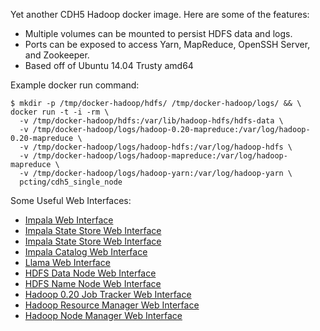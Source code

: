 Yet another CDH5 Hadoop docker image. Here are some of the features:

 * Multiple volumes can be mounted to persist HDFS data and logs.
 * Ports can be exposed to access Yarn, MapReduce, OpenSSH Server, and
   Zookeeper.
 * Based off of Ubuntu 14.04 Trusty amd64

Example docker run command:

    $ mkdir -p /tmp/docker-hadoop/hdfs/ /tmp/docker-hadoop/logs/ && \
    docker run -t -i -rm \
      -v /tmp/docker-hadoop/hdfs:/var/lib/hadoop-hdfs/hdfs-data \
      -v /tmp/docker-hadoop/logs/hadoop-0.20-mapreduce:/var/log/hadoop-0.20-mapreduce \
      -v /tmp/docker-hadoop/logs/hadoop-hdfs:/var/log/hadoop-hdfs \
      -v /tmp/docker-hadoop/logs/hadoop-mapreduce:/var/log/hadoop-mapreduce \
      -v /tmp/docker-hadoop/logs/hadoop-yarn:/var/log/hadoop-yarn \
      pcting/cdh5_single_node

Some Useful Web Interfaces:

* [Impala Web Interface](http://hadoop-container.local:25000/)
* [Impala State Store Web Interface](http://hadoop-container.local:25010/)
* [Impala State Store Web Interface](http://hadoop-container.local:25010/)
* [Impala Catalog Web Interface](http://hadoop-container.local:25020/)
* [Llama Web Interface](http://hadoop-container.local:15001/)
* [HDFS Data Node Web Interface](http://hadoop-container.local:50075/)
* [HDFS Name Node Web Interface](http://hadoop-container.local:50070/)
* [Hadoop 0.20 Job Tracker Web Interface](http://hadoop-container.local:50030/)
* [Hadoop Resource Manager Web Interface](http://hadoop-container.local:8088/)
* [Hadoop Node Manager Web Interface](http://hadoop-container.local:8042/)